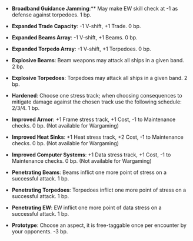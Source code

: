 - **Broadband Guidance Jamming**:** May make EW skill check at -1 as defense against torpedoes. 1 bp.

- **Expanded Trade Capacity**: -1 V-shift, +1 Trade. 0 bp.

- **Expanded Beams Array**: -1 V-shift, +1 Beams. 0 bp.

- **Expanded Torpedo Array**: -1 V-shift, +1 Torpedoes. 0 bp.

- **Explosive Beams**: Beam weapons may attack all ships in a given band. 2 bp.

- **Explosive Torpedoes**: Torpedoes may attack all ships in a given band. 2 bp.

- **Hardened**: Choose one stress track; when choosing consequences to mitigate damage against the chosen track use the following schedule: 2/3/4.  1 bp.

- **Improved Armor**: +1 Frame stress track, +1 Cost, -1 to Maintenance checks. 0 bp. (Not available for Wargaming)

- **Improved Heat Sinks**: +1 Heat stress track, +2 Cost, -1 to Maintenance checks. 0 bp. (Not available for Wargaming)

- **Improved Computer Systems**: +1 Data stress track, +1 Cost, -1 to Maintenance checks. 0 bp. (Not available for Wargaming)

- **Penetrating Beams**: Beams inflict one more point of stress on a successful attack. 1 bp.

- **Penetrating Torpedoes**: Torpedoes inflict one more point of stress on a successful attack. 1 bp.

- **Penetrating EW**: EW inflict one more point of data stress on a successful attack. 1 bp.

- **Prototype**: Choose an aspect, it is free-taggable once per encounter by your opponents. -3 bp.